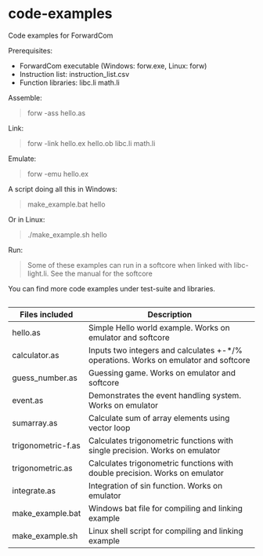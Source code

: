 # code-examples
Code examples for ForwardCom

Prerequisites:
* ForwardCom executable (Windows: forw.exe, Linux: forw)
* Instruction list: instruction_list.csv
* Function libraries: libc.li math.li

Assemble:
> forw -ass hello.as

Link:
> forw -link hello.ex hello.ob libc.li math.li

Emulate:
> forw -emu hello.ex

A script doing all this in Windows:
> make_example.bat hello

Or in Linux: 
>./make_example.sh hello

Run:
>Some of these examples can run in a softcore when linked with libc-light.li. 
>See the manual for the softcore


You can find more code examples under test-suite and libraries.

##

Files included |  Description
--- | ---
hello.as  |  Simple Hello world example. Works on emulator and softcore
calculator.as   |    Inputs two integers and calculates +-*/% operations. Works on emulator and softcore
guess_number.as  |   Guessing game. Works on emulator and softcore
event.as  |   Demonstrates the event handling system. Works on emulator
sumarray.as  |  Calculate sum of array elements using vector loop 
trigonometric-f.as  |  Calculates trigonometric functions with single precision. Works on emulator
trigonometric.as  |  Calculates trigonometric functions with double precision. Works on emulator
integrate.as  |  Integration of sin function. Works on emulator
make_example.bat  |   Windows bat file for compiling and linking example
make_example.sh  |  Linux shell script for compiling and linking example
